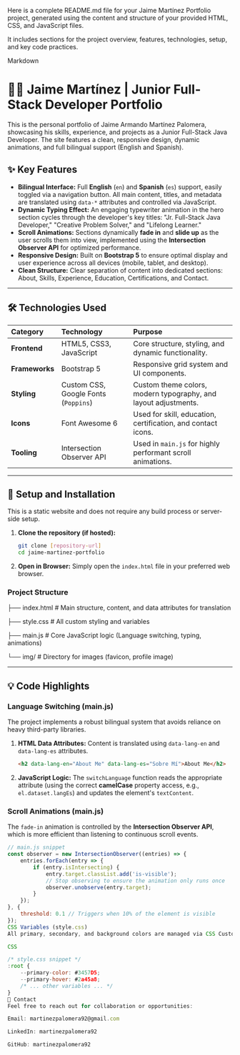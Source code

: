 Here is a complete README.md file for your Jaime Martínez Portfolio project, generated using the content and structure of your provided HTML, CSS, and JavaScript files.

It includes sections for the project overview, features, technologies, setup, and key code practices.

Markdown

# 🧑‍💻 Jaime Martínez | Junior Full-Stack Developer Portfolio

This is the personal portfolio of Jaime Armando Martínez Palomera, showcasing his skills, experience, and projects as a Junior Full-Stack Java Developer. The site features a clean, responsive design, dynamic animations, and full bilingual support (English and Spanish).

## ✨ Key Features

* **Bilingual Interface:** Full **English** (`en`) and **Spanish** (`es`) support, easily toggled via a navigation button. All main content, titles, and metadata are translated using `data-*` attributes and controlled via JavaScript.
* **Dynamic Typing Effect:** An engaging typewriter animation in the hero section cycles through the developer's key titles: "Jr. Full-Stack Java Developer," "Creative Problem Solver," and "Lifelong Learner."
* **Scroll Animations:** Sections dynamically **fade in** and **slide up** as the user scrolls them into view, implemented using the **Intersection Observer API** for optimized performance.
* **Responsive Design:** Built on **Bootstrap 5** to ensure optimal display and user experience across all devices (mobile, tablet, and desktop).
* **Clean Structure:** Clear separation of content into dedicated sections: About, Skills, Experience, Education, Certifications, and Contact.

---

## 🛠️ Technologies Used

| Category | Technology | Purpose |
| :--- | :--- | :--- |
| **Frontend** | HTML5, CSS3, JavaScript | Core structure, styling, and dynamic functionality. |
| **Frameworks** | Bootstrap 5 | Responsive grid system and UI components. |
| **Styling** | Custom CSS, Google Fonts (`Poppins`) | Custom theme colors, modern typography, and layout adjustments. |
| **Icons** | Font Awesome 6 | Used for skill, education, certification, and contact icons. |
| **Tooling** | Intersection Observer API | Used in `main.js` for highly performant scroll animations. |

---

## 🚀 Setup and Installation

This is a static website and does not require any build process or server-side setup.

1.  **Clone the repository (if hosted):**
    ```bash
    git clone [repository-url]
    cd jaime-martinez-portfolio
    ```
2.  **Open in Browser:**
    Simply open the `index.html` file in your preferred web browser.

### Project Structure

├── index.html # Main structure, content, and data attributes for translation 

├── style.css # All custom styling and variables 

├── main.js # Core JavaScript logic (Language switching, typing, animations) 

└── img/ # Directory for images (favicon, profile image)


---

## 💡 Code Highlights

### Language Switching (main.js)

The project implements a robust bilingual system that avoids reliance on heavy third-party libraries.

1.  **HTML Data Attributes:** Content is translated using `data-lang-en` and `data-lang-es` attributes.
    ```html
    <h2 data-lang-en="About Me" data-lang-es="Sobre Mí">About Me</h2>
    ```
2.  **JavaScript Logic:** The `switchLanguage` function reads the appropriate attribute (using the correct **camelCase** property access, e.g., `el.dataset.langEs`) and updates the element's `textContent`.

### Scroll Animations (main.js)

The `fade-in` animation is controlled by the **Intersection Observer API**, which is more efficient than listening to continuous scroll events.

```javascript
// main.js snippet
const observer = new IntersectionObserver((entries) => {
    entries.forEach(entry => {
        if (entry.isIntersecting) {
            entry.target.classList.add('is-visible');
            // Stop observing to ensure the animation only runs once
            observer.unobserve(entry.target);
        }
    });
}, {
    threshold: 0.1 // Triggers when 10% of the element is visible
});
CSS Variables (style.css)
All primary, secondary, and background colors are managed via CSS Custom Properties (:root), allowing for quick and scalable theme changes.

CSS

/* style.css snippet */
:root {
    --primary-color: #3457D5;
    --primary-hover: #2a45a8;
    /* ... other variables ... */
}
📧 Contact
Feel free to reach out for collaboration or opportunities:

Email: martinezpalomera92@gmail.com

LinkedIn: martinezpalomera92

GitHub: martinezpalomera92
